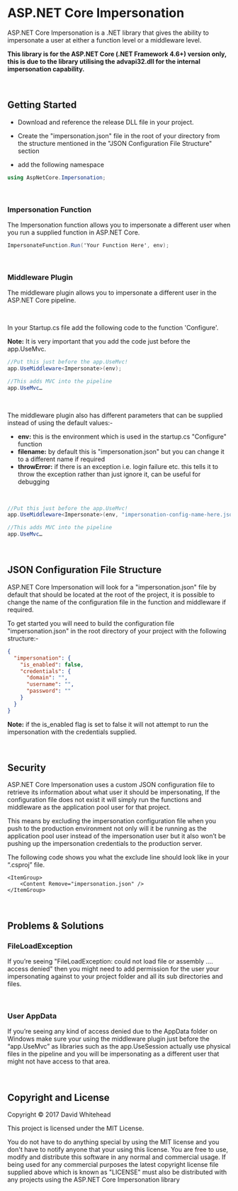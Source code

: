 # ASP.NET Core Impersonation

ASP.NET Core Impersonation is a .NET library that gives the ability to impersonate a user at either a function level or a middleware level. 

**This library is for the ASP.NET Core (.NET Framework 4.6+) version only, this is due to the library utilising the advapi32.dll for the internal impersonation capability.**

<br />

## Getting Started
* Download and reference the release DLL file in your project.

* Create the "impersonation.json" file in the root of your directory from the structure mentioned in the "JSON Configuration File Structure" section

* add the following namespace
```C#
using AspNetCore.Impersonation;
```

<br />

### Impersonation Function
The Impersonation function allows you to impersonate a different user when you run a supplied function in ASP.NET Core. 

```C#
ImpersonateFunction.Run('Your Function Here', env);
```
<br />

### Middleware Plugin
The middleware plugin allows you to impersonate a different user in the ASP.NET Core pipeline. 

<br />

In your Startup.cs file add the following code to the function 'Configure'.

**Note:** It is very important that you add the code just before the app.UseMvc.

```C#
//Put this just before the app.UseMvc!
app.UseMiddleware<Impersonate>(env);

//This adds MVC into the pipeline
app.UseMvc…
```

<br />

The middleware plugin also has different parameters that can be supplied instead of using the default values:-


* **env:** this is the environment which is used in the startup.cs "Configure" function
* **filename:** by default this is "impersonation.json" but you can change it to a different name if required
* **throwError:** if there is an exception i.e. login failure etc. this tells it to throw the exception rather than just ignore it, can be useful for debugging

<br />

```C#
//Put this just before the app.UseMvc!
app.UseMiddleware<Impersonate>(env, "impersonation-config-name-here.json", true);

//This adds MVC into the pipeline
app.UseMvc…
```


<br />

## JSON Configuration File Structure
ASP.NET Core Impersonation will look for a "impersonation.json" file by default that should be located at the root of the project, it is possible to change the name of the configuration file in the function and middleware if required.

To get started you will need to build the configuration file "impersonation.json" in the root directory of your project with the following structure:-
```json
{
  "impersonation": {
    "is_enabled": false,
    "credentials": {
      "domain": "",
      "username": "",
      "password": ""
    }
  }
}
```

**Note:** if the is_enabled flag is set to false it will not attempt to run the impersonation with the credentials supplied.

<br />


## Security

ASP.NET Core Impersonation uses a custom JSON configuration file to retrieve its information about what user it should be impersonating, If the configuration file does not exist it will simply run the functions and middleware as the application pool user for that project. 

This means by excluding the impersonation configuration file when you push to the production environment not only will it be running as the application pool user instead of the impersonation user but it also won’t be pushing up the impersonation credentials to the production server.

The following code shows you what the exclude line should look like in your “.csproj” file.
```
<ItemGroup>
    <Content Remove="impersonation.json" />
</ItemGroup>
```

<br />

## Problems & Solutions

### FileLoadException

If you’re seeing "FileLoadException: could not load file or assembly .... access denied" then you might need to add permission for the user your impersonating against to your project folder and all its sub directories and files.

<br />

### User AppData

If you’re seeing any kind of access denied due to the AppData folder on Windows make sure your using the middleware plugin just before the “app.UseMvc” as libraries such as the app.UseSession actually use physical files in the pipeline and you will be impersonating as a different user that might not have access to that area.

<br />

## Copyright and License
Copyright &copy; 2017 David Whitehead

This project is licensed under the MIT License.

You do not have to do anything special by using the MIT license and you don't have to notify anyone that your using this license. You are free to use, modify and distribute this software in any normal and commercial usage. If being used for any commercial purposes the latest copyright license file supplied above which is known as "LICENSE" must also be distributed with any projects using the ASP.NET Core Impersonation library